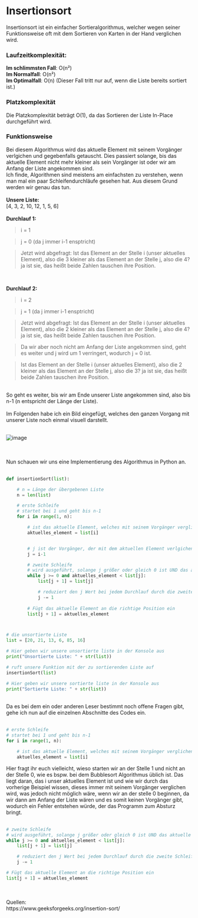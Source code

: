# Insertionsort
Insertionsort ist ein einfacher Sortieralgorithmus, welcher wegen seiner Funktionsweise oft mit dem Sortieren von Karten in der Hand verglichen wird.

### Laufzeitkomplexität:

**Im schlimmsten Fall**: O(n²)<br>
**Im Normalfall**: O(n²)<br>
**Im Optimalfall**: O(n) (Dieser Fall tritt nur auf, wenn die Liste bereits sortiert ist.)<br>

### Platzkomplexität
Die Platzkomplexität beträgt O(1), da das Sortieren der Liste In-Place durchgeführt wird.

### Funktionsweise
Bei diesem Algorithmus wird das aktuelle Element mit seinem Vorgänger verlgichen und gegebenfalls getauscht.
Dies passiert solange, bis das aktuelle Element nicht mehr kleiner als sein Vorgänger ist oder wir am Anfang der Liste angekommen sind.
<br>
Ich finde, Algorithmen sind meistens am einfachsten zu verstehen, wenn man mal ein paar Schleifendurchläufe gesehen hat.
Aus diesem Grund werden wir genau das tun.
<br>
<br>
**Unsere Liste:**
<br>
[4, 3, 2, 10, 12, 1, 5, 6]
<br>
<br>
**Durchlauf 1:**
<br>
> i = 1

> j = 0 (da j immer i-1 ensptricht)

> Jetzt wird abgefragt: Ist das Element an der Stelle i (unser aktuelles Element), also die 3 kleiner als das Element an der Stelle j, also die 4? ja ist sie, das heißt beide Zahlen tauschen ihre Position.

<br>

**Durchlauf 2:**
> i = 2

> j = 1 (da j immer i-1 ensptricht)

> Jetzt wird abgefragt: Ist das Element an der Stelle i (unser aktuelles Element), also die 2 kleiner als das Element an der Stelle j, also die 4? ja ist sie, das heißt beide Zahlen tauschen ihre Position.

> Da wir aber noch nicht am Anfang der Liste angekommen sind, geht es weiter und j wird um 1 verringert, wodurch j = 0 ist.

> Ist das Element an der Stelle i (unser aktuelles Element), also die 2 kleiner als das Element an der Stelle j, also die 3? ja ist sie, das heißt beide Zahlen tauschen ihre Position.
<br>
So geht es weiter, bis wir am Ende unserer Liste angekommen sind, also bis n-1 (n entspricht der Länge der Liste).
<br>
<br>
Im Folgenden habe ich ein Bild eingefügt, welches den ganzen Vorgang mit unserer Liste noch einmal visuell darstellt.
<br>
<br>

![image](https://user-images.githubusercontent.com/83044113/151985003-15de7671-3d58-453e-be47-9703563fd799.png)

<br>
<br>
Nun schauen wir uns eine Implementierung des Algorithmus in Python an.
<br>
<br>

```python
def insertionSort(list):

    # n = Länge der übergebenen Liste
    n = len(list)

    # erste Schleife
    # startet bei 1 und geht bis n-1
    for i in range(1, n):

        # ist das aktuelle Element, welches mit seinem Vorgänger verglichen wird
        aktuelles_element = list[i]


        # j ist der Vorgänger, der mit dem aktuellen Element verlgichen wird
        j = i-1

        # zweite Schleife
        # wird ausgeführt, solange j größer oder gleich 0 ist UND das aktuelle Element kleiner als sein Vorgänger ist
        while j >= 0 and aktuelles_element < list[j]:
            list[j + 1] = list[j]

            # reduziert den j Wert bei jedem Durchlauf durch die zweite Schleife um 1
            j -= 1
        
        # Fügt das aktuelle Element an die richtige Position ein
        list[j + 1] = aktuelles_element



# die unsortierte Liste
list = [20, 21, 13, 6, 85, 16]

# Hier geben wir unsere unsortierte liste in der Konsole aus
print("Unsortierte Liste: " + str(list))

# ruft unsere Funktion mit der zu sortierenden Liste auf
insertionSort(list)

# Hier geben wir unsere sortierte liste in der Konsole aus
print("Sortierte Liste: " + str(list))
```
<br>
Da es bei dem ein oder anderen Leser bestimmt noch offene Fragen gibt, gehe ich nun auf die einzelnen Abschnitte des Codes ein.
<br>
<br>

```python
# erste Schleife
# startet bei 1 und geht bis n-1
for i in range(1, n):

    # ist das aktuelle Element, welches mit seinem Vorgänger verglichen wird
    aktuelles_element = list[i]
```
Hier fragt ihr euch vielleicht, wieso starten wir an der Stelle 1 und nicht an der Stelle 0, wie es bspw. bei dem Bubblesort Algorithmus üblich ist.
Das liegt daran, das i unser aktuelles Element ist und wie wir durch das vorherige Beispiel wissen, dieses immer mit seinem Vorgänger verglichen wird, was jedoch nicht möglich wäre, wenn wir an der stelle 0 beginnen, da wir dann am Anfang der Liste wären und es somit keinen Vorgänger gibt, wodurch ein Fehler entstehen würde, der das Programm zum Absturz bringt.
<br>
<br>

```python
# zweite Schleife
# wird ausgeführt, solange j größer oder gleich 0 ist UND das aktuelle Element kleiner als sein Vorgänger ist
while j >= 0 and aktuelles_element < list[j]:
    list[j + 1] = list[j]

    # reduziert den j Wert bei jedem Durchlauf durch die zweite Schleife um 1
    j -= 1

# Fügt das aktuelle Element an die richtige Position ein
list[j + 1] = aktuelles_element
```















<br>
<br>
Quellen:
<br>
https://www.geeksforgeeks.org/insertion-sort/
<br>
